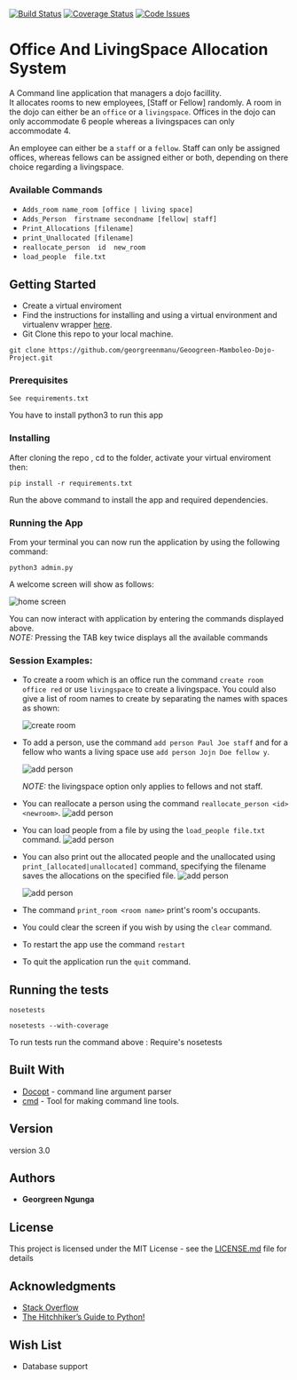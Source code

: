 [![Build Status](https://travis-ci.org/georgreen/Geoogreen-Mamboleo-Dojo-Project.svg?branch=master)](https://travis-ci.org/georgreen/Geoogreen-Mamboleo-Dojo-Project) [![Coverage Status](https://coveralls.io/repos/github/georgreen/Geoogreen-Mamboleo-Dojo-Project/badge.svg?branch=master)](https://coveralls.io/github/georgreen/Geoogreen-Mamboleo-Dojo-Project?branch=master)  [![Code Issues](https://www.quantifiedcode.com/api/v1/project/d4e4bbeca60e46fca5ced46934c26d4c/badge.svg)](https://www.quantifiedcode.com/app/project/d4e4bbeca60e46fca5ced46934c26d4c)


# Office And LivingSpace Allocation System
A Command line application that managers a dojo facillity. <br/>
It allocates rooms to new employees, [Staff or Fellow] randomly.
A room in the dojo can either be an `office` or a `livingspace`. Offices in the dojo can only accommodate 6 people whereas a livingspaces can only accommodate 4.

An employee can either be a `staff` or a `fellow`. Staff can only be assigned offices, whereas fellows can be assigned either or both, depending on there choice regarding a livingspace.

### Available Commands

*	```Adds_room name_room [office | living space]``` <br/>
*	```Adds_Person  firstname secondname [fellow| staff]``` <br/>
*	```Print_Allocations [filename] ``` <br/>
*	```print_Unallocated [filename]``` <br/>
*   ```reallocate_person  id  new_room```<br/>
*   ```load_people  file.txt``` <br/>


## Getting Started

* Create a virtual enviroment <br/>
* Find the instructions for installing and using a virtual environment and virtualenv wrapper [here](http://docs.python-guide.org/en/latest/dev/virtualenvs/).
* Git Clone this repo to your local machine.
```
git clone https://github.com/georgreenmanu/Geoogreen-Mamboleo-Dojo-Project.git
```


### Prerequisites

```
See requirements.txt
```
You have to install python3 to run this app

### Installing
After cloning the repo , cd to the folder, activate your virtual enviroment then:

```
pip install -r requirements.txt
```
Run the above command to install the app and required dependencies.

### Running the App

From your terminal you can now run the application by using the following command:

```
python3 admin.py
```

A welcome screen will show as follows:

   ![home screen](assets/splashscreen.png)

You can now interact with application by entering the commands displayed above. <br/>
*NOTE:* Pressing the TAB key twice displays all the available commands

### Session Examples:
+ To create a room which is an office run the command `create room office red` or use `livingspace` to create a livingspace. You could also give a list of room names to create by separating the names with spaces as shown:

    ![create room](assets/create_room.png)

+ To add a person, use the command `add person Paul Joe staff` and for a fellow who wants a living space use `add person Jojn Doe fellow y`.

    ![add person](assets/add_person.png)

    *NOTE:* the livingspace option only applies to fellows and not staff.

+ You can reallocate a person using the command `reallocate_person <id> <newroom>`.
    ![add person](assets/reallocate_person.png)

+ You can load people from a file by using the `load_people file.txt` command.
    ![add person](assets/load_people.png)


+ You can also print out the allocated people and the unallocated using `print_[allocated|unallocated]` command, specifying the filename saves the allocations on the specified file.
    ![add person](assets/print_unallocated.png)

    ![add person](assets/print_allocations.png)

+ The command `print_room <room name>` print's room's occupants.

+ You could clear the screen if you wish by using the `clear` command.

+ To restart the app use the command `restart`

+ To quit the application run the `quit` command.


## Running the tests

```
nosetests

nosetests --with-coverage  
```
To run tests run the command above : Require's nosetests


## Built With

* [Docopt](http://docopt.org/) - command line argument parser
* [cmd](https://wiki.python.org/moin/CmdModule) - Tool for making command line tools.


## Version
version 3.0


## Authors

* **Georgreen Ngunga**


## License

This project is licensed under the MIT License - see the [LICENSE.md](LICENSE) file for details

## Acknowledgments

* [Stack Overflow](https://stackoverflow.com/)
* [The Hitchhiker’s Guide to Python!](http://python-guide-pt-br.readthedocs.io/en/latest/)

## Wish List
* Database support

